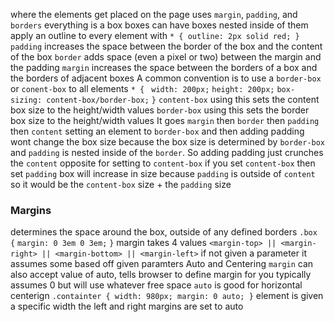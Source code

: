 where the elements get placed on the page 
uses `margin`, `padding`, and `borders` 
everything is a box 
	boxes can have boxes nested inside of them
	apply an outline to every element with 
		`* { outline: 2px solid red; }`  
`padding`
	increases the space between the border of the box and the content of the box 
`border`
	adds space (even a pixel or two) between the margin and the padding
`margin` 
	increases the space between the borders of a box and the borders of adjacent boxes 
A common convention is to use a `border-box` or `conent-box` to all elements
	`* { `
		`width: 200px;`
		`height: 200px;`
		`box-sizing: content-box/border-box;`
		`}`
		`content-box`
			using this sets the content box size to the height/width values
		`border-box`
			using this sets the border box size to the height/width values
	It goes `margin` then `border` then `padding` then `content`
		setting an element to `border-box` and then adding padding wont change the box size because the box size is determined by `border-box` and `padding` is nested inside of the `border`. So adding padding just crunches the `content` 
		opposite for setting to `content-box` 
		if you set `content-box` then set `padding` box will increase in size because `padding`  is outside of `content` so it would be the `content-box` size + the `padding` size

### Margins
determines the space around the box, outside of any defined borders
`.box {`
	`margin: 0 3em 0 3em;` 
	`}`
margin takes 4 values 
	`<margin-top> || <margin-right> || <margin-bottom> || <margin-left>`
if not given a parameter it assumes some based off given paramters
Auto and Centering 
	`margin` can also accept value of auto, tells browser to define margin for you 
		typically assumes 0 but will use whatever free space
	`auto` is good for horizontal centerign
		`.containter { width: 980px; margin: 0 auto; }`
			element is given a specific width 
			the left and right margins are set to auto 
